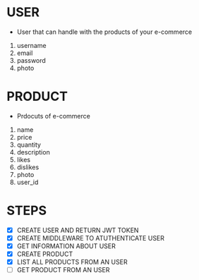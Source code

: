 
# USER

- User that can handle with the products of your e-commerce

1. username
2. email
3. password
4. photo

# PRODUCT

- Prdocuts of e-commerce

1. name
2. price
3. quantity
4. description
5. likes
6. dislikes
7. photo
8. user_id


# STEPS

- [x] CREATE USER AND RETURN JWT TOKEN
- [x] CREATE MIDDLEWARE TO ATUTHENTICATE USER
- [x] GET INFORMATION ABOUT USER
- [x] CREATE PRODUCT
- [x] LIST ALL PRODUCTS FROM AN USER
- [ ] GET PRODUCT FROM AN USER
